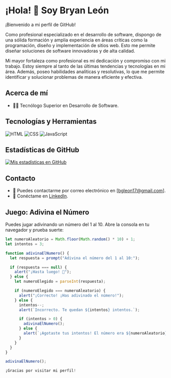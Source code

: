 # ¡Hola! 👋 Soy Bryan León

¡Bienvenido a mi perfil de GitHub!

Como profesional especializado en el desarrollo de software, dispongo de una sólida formación y amplia experiencia en áreas críticas como la programación, diseño y implementación de sitios web. Esto me permite diseñar soluciones de software innovadoras y de alta calidad.

Mi mayor fortaleza como profesional es mi dedicación y compromiso con mi trabajo. Estoy siempre al tanto de las últimas tendencias y tecnologías en mi área. Además, poseo habilidades analíticas y resolutivas, lo que me permite identificar y solucionar problemas de manera eficiente y efectiva.

## Acerca de mí

- 👨‍💻 Tecnólogo Superior en Desarrollo de Software.

## Tecnologías y Herramientas

![HTML](https://img.shields.io/badge/-HTML5-E34F26?style=flat&logo=html5&logoColor=white)
![CSS](https://img.shields.io/badge/-CSS3-1572B6?style=flat&logo=css3&logoColor=white)
![JavaScript](https://img.shields.io/badge/-JavaScript-F7DF1E?style=flat&logo=javascript&logoColor=black)

## Estadísticas de GitHub

[![Mis estadísticas en GitHub](https://github-readme-stats.vercel.app/api?username=Lion0008&show_icons=true&count_private=true&theme=radical)](https://github.com/Lion0008)

## Contacto

- 📧 Puedes contactarme por correo electrónico en [bgleon17@gmail.com].
- 💼 Conéctame en [LinkedIn](https://www.linkedin.com/in/bryan-leon-46930722b/).

## Juego: Adivina el Número

Puedes jugar adivinando un número del 1 al 10. Abre la consola en tu navegador y prueba suerte:

```javascript
let numeroAleatorio = Math.floor(Math.random() * 10) + 1;
let intentos = 3;

function adivinaElNumero() {
  let respuesta = prompt("Adivina el número del 1 al 10:");

  if (respuesta === null) {
    alert("¡Hasta luego! 👋");
  } else {
    let numeroElegido = parseInt(respuesta);

    if (numeroElegido === numeroAleatorio) {
      alert("¡Correcto! ¡Has adivinado el número!");
    } else {
      intentos--;
      alert(`Incorrecto. Te quedan ${intentos} intentos.`);

      if (intentos > 0) {
        adivinaElNumero();
      } else {
        alert(`¡Agotaste tus intentos! El número era ${numeroAleatorio}.`);
      }
    }
  }
}

adivinaElNumero();

¡Gracias por visitar mi perfil!
